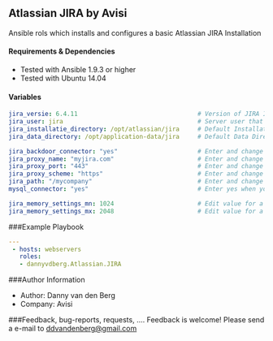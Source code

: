 ## Atlassian JIRA by Avisi

Ansible rols which installs and configures a basic Atlassian JIRA Installation


#### Requirements & Dependencies
- Tested with Ansible 1.9.3 or higher
- Tested with Ubuntu 14.04


#### Variables

```yaml
jira_versie: 6.4.11 								# Version of JIRA Installation
jira_user: jira 									# Server user that runs and stops JIRA
jira_installatie_directory: /opt/atlassian/jira 	# Default Installation Directory
jira_data_directory: /opt/application-data/jira 	# Default Data Directory

jira_backdoor_connector: "yes"  					# Enter and change yes when you want to use a backdoor connector
jira_proxy_name: "myjira.com" 						# Enter and change your proxyName
jira_proxy_port: "443" 								# Enter and change your proxyPort
jira_proxy_scheme: "https"							# Enter and change your proxyScheme
jira_path: "/mycompany"								# Enter and change  path if you want to use it
mysql_connector: "yes"								# Enter yes when you use MySQL as database

jira_memory_settings_mn: 1024 						# Edit value for a different memory settings		
jira_memory_settings_mx: 2048						# Edit value for a different memory settings
```


###Example Playbook
```yaml
---
 - hosts: webservers
   roles:
   - dannyvdberg.Atlassian.JIRA
```


###Author Information
- Author:		Danny van den Berg
- Company:		Avisi


###Feedback, bug-reports, requests, ....
Feedback is welcome! Please send a e-mail to ddvandenberg@gmail.com


